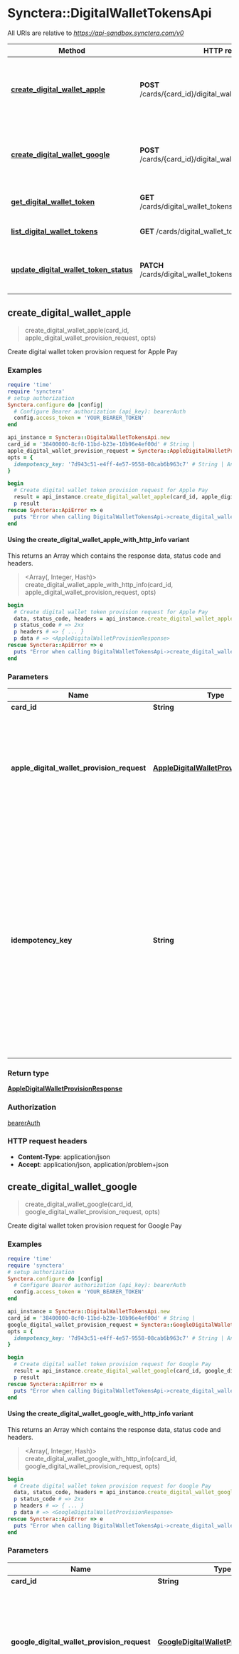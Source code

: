# Synctera::DigitalWalletTokensApi

All URIs are relative to *https://api-sandbox.synctera.com/v0*

| Method | HTTP request | Description |
| ------ | ------------ | ----------- |
| [**create_digital_wallet_apple**](DigitalWalletTokensApi.md#create_digital_wallet_apple) | **POST** /cards/{card_id}/digital_wallet_tokens/applepay | Create digital wallet token provision request for Apple Pay |
| [**create_digital_wallet_google**](DigitalWalletTokensApi.md#create_digital_wallet_google) | **POST** /cards/{card_id}/digital_wallet_tokens/googlepay | Create digital wallet token provision request for Google Pay |
| [**get_digital_wallet_token**](DigitalWalletTokensApi.md#get_digital_wallet_token) | **GET** /cards/digital_wallet_tokens/{digital_wallet_token_id} | Get Digital Wallet Token |
| [**list_digital_wallet_tokens**](DigitalWalletTokensApi.md#list_digital_wallet_tokens) | **GET** /cards/digital_wallet_tokens | List Digital Wallet Tokens |
| [**update_digital_wallet_token_status**](DigitalWalletTokensApi.md#update_digital_wallet_token_status) | **PATCH** /cards/digital_wallet_tokens/{digital_wallet_token_id} | Update Digital Wallet Token&#39;s life cycle status |


## create_digital_wallet_apple

> <AppleDigitalWalletProvisionResponse> create_digital_wallet_apple(card_id, apple_digital_wallet_provision_request, opts)

Create digital wallet token provision request for Apple Pay

### Examples

```ruby
require 'time'
require 'synctera'
# setup authorization
Synctera.configure do |config|
  # Configure Bearer authorization (api_key): bearerAuth
  config.access_token = 'YOUR_BEARER_TOKEN'
end

api_instance = Synctera::DigitalWalletTokensApi.new
card_id = '38400000-8cf0-11bd-b23e-10b96e4ef00d' # String | 
apple_digital_wallet_provision_request = Synctera::AppleDigitalWalletProvisionRequest.new({certificates: ['certificates_example'], device_type: Synctera::DeviceType::MOBILE_PHONE, nonce: 'nonce_example', nonce_signature: 'nonce_signature_example', provisioning_app_version: 'provisioning_app_version_example'}) # AppleDigitalWalletProvisionRequest | Request to provision digital wallet card data to pass to Apple Pay digital wallet.  <br>Cannot be used outside of production.</br> 
opts = {
  idempotency_key: '7d943c51-e4ff-4e57-9558-08cab6b963c7' # String | An idempotency key is an arbitrary unique value generated by client to detect subsequent retries of the same request. It is recommended that a UUID or a similar random identifier be used as an idempotency key. A different key must be used for each request, unless it is a retry.
}

begin
  # Create digital wallet token provision request for Apple Pay
  result = api_instance.create_digital_wallet_apple(card_id, apple_digital_wallet_provision_request, opts)
  p result
rescue Synctera::ApiError => e
  puts "Error when calling DigitalWalletTokensApi->create_digital_wallet_apple: #{e}"
end
```

#### Using the create_digital_wallet_apple_with_http_info variant

This returns an Array which contains the response data, status code and headers.

> <Array(<AppleDigitalWalletProvisionResponse>, Integer, Hash)> create_digital_wallet_apple_with_http_info(card_id, apple_digital_wallet_provision_request, opts)

```ruby
begin
  # Create digital wallet token provision request for Apple Pay
  data, status_code, headers = api_instance.create_digital_wallet_apple_with_http_info(card_id, apple_digital_wallet_provision_request, opts)
  p status_code # => 2xx
  p headers # => { ... }
  p data # => <AppleDigitalWalletProvisionResponse>
rescue Synctera::ApiError => e
  puts "Error when calling DigitalWalletTokensApi->create_digital_wallet_apple_with_http_info: #{e}"
end
```

### Parameters

| Name | Type | Description | Notes |
| ---- | ---- | ----------- | ----- |
| **card_id** | **String** |  |  |
| **apple_digital_wallet_provision_request** | [**AppleDigitalWalletProvisionRequest**](AppleDigitalWalletProvisionRequest.md) | Request to provision digital wallet card data to pass to Apple Pay digital wallet.  &lt;br&gt;Cannot be used outside of production.&lt;/br&gt;  |  |
| **idempotency_key** | **String** | An idempotency key is an arbitrary unique value generated by client to detect subsequent retries of the same request. It is recommended that a UUID or a similar random identifier be used as an idempotency key. A different key must be used for each request, unless it is a retry. | [optional] |

### Return type

[**AppleDigitalWalletProvisionResponse**](AppleDigitalWalletProvisionResponse.md)

### Authorization

[bearerAuth](../README.md#bearerAuth)

### HTTP request headers

- **Content-Type**: application/json
- **Accept**: application/json, application/problem+json


## create_digital_wallet_google

> <GoogleDigitalWalletProvisionResponse> create_digital_wallet_google(card_id, google_digital_wallet_provision_request, opts)

Create digital wallet token provision request for Google Pay

### Examples

```ruby
require 'time'
require 'synctera'
# setup authorization
Synctera.configure do |config|
  # Configure Bearer authorization (api_key): bearerAuth
  config.access_token = 'YOUR_BEARER_TOKEN'
end

api_instance = Synctera::DigitalWalletTokensApi.new
card_id = '38400000-8cf0-11bd-b23e-10b96e4ef00d' # String | 
google_digital_wallet_provision_request = Synctera::GoogleDigitalWalletProvisionRequest.new({device_id: 'device_id_example', device_type: Synctera::DeviceType::MOBILE_PHONE, provisioning_app_version: 'provisioning_app_version_example', wallet_account_id: 'wallet_account_id_example'}) # GoogleDigitalWalletProvisionRequest | Request to provision digital wallet card data to pass to Google Pay digital wallet. <br>Cannot be used outside of production.</br> 
opts = {
  idempotency_key: '7d943c51-e4ff-4e57-9558-08cab6b963c7' # String | An idempotency key is an arbitrary unique value generated by client to detect subsequent retries of the same request. It is recommended that a UUID or a similar random identifier be used as an idempotency key. A different key must be used for each request, unless it is a retry.
}

begin
  # Create digital wallet token provision request for Google Pay
  result = api_instance.create_digital_wallet_google(card_id, google_digital_wallet_provision_request, opts)
  p result
rescue Synctera::ApiError => e
  puts "Error when calling DigitalWalletTokensApi->create_digital_wallet_google: #{e}"
end
```

#### Using the create_digital_wallet_google_with_http_info variant

This returns an Array which contains the response data, status code and headers.

> <Array(<GoogleDigitalWalletProvisionResponse>, Integer, Hash)> create_digital_wallet_google_with_http_info(card_id, google_digital_wallet_provision_request, opts)

```ruby
begin
  # Create digital wallet token provision request for Google Pay
  data, status_code, headers = api_instance.create_digital_wallet_google_with_http_info(card_id, google_digital_wallet_provision_request, opts)
  p status_code # => 2xx
  p headers # => { ... }
  p data # => <GoogleDigitalWalletProvisionResponse>
rescue Synctera::ApiError => e
  puts "Error when calling DigitalWalletTokensApi->create_digital_wallet_google_with_http_info: #{e}"
end
```

### Parameters

| Name | Type | Description | Notes |
| ---- | ---- | ----------- | ----- |
| **card_id** | **String** |  |  |
| **google_digital_wallet_provision_request** | [**GoogleDigitalWalletProvisionRequest**](GoogleDigitalWalletProvisionRequest.md) | Request to provision digital wallet card data to pass to Google Pay digital wallet. &lt;br&gt;Cannot be used outside of production.&lt;/br&gt;  |  |
| **idempotency_key** | **String** | An idempotency key is an arbitrary unique value generated by client to detect subsequent retries of the same request. It is recommended that a UUID or a similar random identifier be used as an idempotency key. A different key must be used for each request, unless it is a retry. | [optional] |

### Return type

[**GoogleDigitalWalletProvisionResponse**](GoogleDigitalWalletProvisionResponse.md)

### Authorization

[bearerAuth](../README.md#bearerAuth)

### HTTP request headers

- **Content-Type**: application/json
- **Accept**: application/json, application/problem+json


## get_digital_wallet_token

> <DigitalWalletTokenResponse> get_digital_wallet_token(digital_wallet_token_id)

Get Digital Wallet Token

Get the details about the digital wallet token of a card <br>NB: Digital wallet tokens cannot be created outside of production</br> 

### Examples

```ruby
require 'time'
require 'synctera'
# setup authorization
Synctera.configure do |config|
  # Configure Bearer authorization (api_key): bearerAuth
  config.access_token = 'YOUR_BEARER_TOKEN'
end

api_instance = Synctera::DigitalWalletTokensApi.new
digital_wallet_token_id = 'digital_wallet_token_id_example' # String | 

begin
  # Get Digital Wallet Token
  result = api_instance.get_digital_wallet_token(digital_wallet_token_id)
  p result
rescue Synctera::ApiError => e
  puts "Error when calling DigitalWalletTokensApi->get_digital_wallet_token: #{e}"
end
```

#### Using the get_digital_wallet_token_with_http_info variant

This returns an Array which contains the response data, status code and headers.

> <Array(<DigitalWalletTokenResponse>, Integer, Hash)> get_digital_wallet_token_with_http_info(digital_wallet_token_id)

```ruby
begin
  # Get Digital Wallet Token
  data, status_code, headers = api_instance.get_digital_wallet_token_with_http_info(digital_wallet_token_id)
  p status_code # => 2xx
  p headers # => { ... }
  p data # => <DigitalWalletTokenResponse>
rescue Synctera::ApiError => e
  puts "Error when calling DigitalWalletTokensApi->get_digital_wallet_token_with_http_info: #{e}"
end
```

### Parameters

| Name | Type | Description | Notes |
| ---- | ---- | ----------- | ----- |
| **digital_wallet_token_id** | **String** |  |  |

### Return type

[**DigitalWalletTokenResponse**](DigitalWalletTokenResponse.md)

### Authorization

[bearerAuth](../README.md#bearerAuth)

### HTTP request headers

- **Content-Type**: Not defined
- **Accept**: application/json, application/problem+json


## list_digital_wallet_tokens

> <TokenListResponse> list_digital_wallet_tokens(opts)

List Digital Wallet Tokens

List Digital Wallet Tokens <br>NB: Digital wallet tokens cannot be created outside of production</br> 

### Examples

```ruby
require 'time'
require 'synctera'
# setup authorization
Synctera.configure do |config|
  # Configure Bearer authorization (api_key): bearerAuth
  config.access_token = 'YOUR_BEARER_TOKEN'
end

api_instance = Synctera::DigitalWalletTokensApi.new
opts = {
  page_token: 'a8937a0d', # String | 
  limit: 100, # Integer | 
  token_state: Synctera::DigitalWalletTokenState::ACTIVE, # DigitalWalletTokenState | The status of the Digital Wallet Token
  card_id: '38400000-8cf0-11bd-b23e-10b96e4ef00d' # String | 
}

begin
  # List Digital Wallet Tokens
  result = api_instance.list_digital_wallet_tokens(opts)
  p result
rescue Synctera::ApiError => e
  puts "Error when calling DigitalWalletTokensApi->list_digital_wallet_tokens: #{e}"
end
```

#### Using the list_digital_wallet_tokens_with_http_info variant

This returns an Array which contains the response data, status code and headers.

> <Array(<TokenListResponse>, Integer, Hash)> list_digital_wallet_tokens_with_http_info(opts)

```ruby
begin
  # List Digital Wallet Tokens
  data, status_code, headers = api_instance.list_digital_wallet_tokens_with_http_info(opts)
  p status_code # => 2xx
  p headers # => { ... }
  p data # => <TokenListResponse>
rescue Synctera::ApiError => e
  puts "Error when calling DigitalWalletTokensApi->list_digital_wallet_tokens_with_http_info: #{e}"
end
```

### Parameters

| Name | Type | Description | Notes |
| ---- | ---- | ----------- | ----- |
| **page_token** | **String** |  | [optional] |
| **limit** | **Integer** |  | [optional][default to 100] |
| **token_state** | [**DigitalWalletTokenState**](.md) | The status of the Digital Wallet Token | [optional] |
| **card_id** | **String** |  | [optional] |

### Return type

[**TokenListResponse**](TokenListResponse.md)

### Authorization

[bearerAuth](../README.md#bearerAuth)

### HTTP request headers

- **Content-Type**: Not defined
- **Accept**: application/json, application/problem+json


## update_digital_wallet_token_status

> <DigitalWalletTokenResponse> update_digital_wallet_token_status(digital_wallet_token_id, digital_wallet_token_edit_request, opts)

Update Digital Wallet Token's life cycle status

The status of a digital wallet token can be updated as, ACTIVE to SUSPENDED, SUSPENDED to ACTIVE, ACTIVE to TERMINATED or SUSPENDED to TERMINATED. 

### Examples

```ruby
require 'time'
require 'synctera'
# setup authorization
Synctera.configure do |config|
  # Configure Bearer authorization (api_key): bearerAuth
  config.access_token = 'YOUR_BEARER_TOKEN'
end

api_instance = Synctera::DigitalWalletTokensApi.new
digital_wallet_token_id = 'digital_wallet_token_id_example' # String | 
digital_wallet_token_edit_request = Synctera::DigitalWalletTokenEditRequest.new({token_status: 'ACTIVE'}) # DigitalWalletTokenEditRequest | Update Digital wallet token status
opts = {
  idempotency_key: '7d943c51-e4ff-4e57-9558-08cab6b963c7' # String | An idempotency key is an arbitrary unique value generated by client to detect subsequent retries of the same request. It is recommended that a UUID or a similar random identifier be used as an idempotency key. A different key must be used for each request, unless it is a retry.
}

begin
  # Update Digital Wallet Token's life cycle status
  result = api_instance.update_digital_wallet_token_status(digital_wallet_token_id, digital_wallet_token_edit_request, opts)
  p result
rescue Synctera::ApiError => e
  puts "Error when calling DigitalWalletTokensApi->update_digital_wallet_token_status: #{e}"
end
```

#### Using the update_digital_wallet_token_status_with_http_info variant

This returns an Array which contains the response data, status code and headers.

> <Array(<DigitalWalletTokenResponse>, Integer, Hash)> update_digital_wallet_token_status_with_http_info(digital_wallet_token_id, digital_wallet_token_edit_request, opts)

```ruby
begin
  # Update Digital Wallet Token's life cycle status
  data, status_code, headers = api_instance.update_digital_wallet_token_status_with_http_info(digital_wallet_token_id, digital_wallet_token_edit_request, opts)
  p status_code # => 2xx
  p headers # => { ... }
  p data # => <DigitalWalletTokenResponse>
rescue Synctera::ApiError => e
  puts "Error when calling DigitalWalletTokensApi->update_digital_wallet_token_status_with_http_info: #{e}"
end
```

### Parameters

| Name | Type | Description | Notes |
| ---- | ---- | ----------- | ----- |
| **digital_wallet_token_id** | **String** |  |  |
| **digital_wallet_token_edit_request** | [**DigitalWalletTokenEditRequest**](DigitalWalletTokenEditRequest.md) | Update Digital wallet token status |  |
| **idempotency_key** | **String** | An idempotency key is an arbitrary unique value generated by client to detect subsequent retries of the same request. It is recommended that a UUID or a similar random identifier be used as an idempotency key. A different key must be used for each request, unless it is a retry. | [optional] |

### Return type

[**DigitalWalletTokenResponse**](DigitalWalletTokenResponse.md)

### Authorization

[bearerAuth](../README.md#bearerAuth)

### HTTP request headers

- **Content-Type**: application/json
- **Accept**: application/json, application/problem+json

